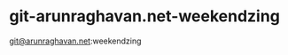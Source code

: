 git-arunraghavan.net-weekendzing
================================

git@arunraghavan.net:weekendzing
